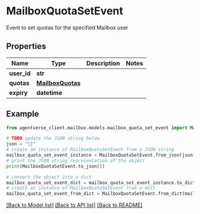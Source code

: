 # MailboxQuotaSetEvent

Event to set quotas for the specified Mailbox user

## Properties

Name | Type | Description | Notes
------------ | ------------- | ------------- | -------------
**user_id** | **str** |  | 
**quotas** | [**MailboxQuotas**](MailboxQuotas.md) |  | 
**expiry** | **datetime** |  | 

## Example

```python
from agentverse_client.mailbox.models.mailbox_quota_set_event import MailboxQuotaSetEvent

# TODO update the JSON string below
json = "{}"
# create an instance of MailboxQuotaSetEvent from a JSON string
mailbox_quota_set_event_instance = MailboxQuotaSetEvent.from_json(json)
# print the JSON string representation of the object
print(MailboxQuotaSetEvent.to_json())

# convert the object into a dict
mailbox_quota_set_event_dict = mailbox_quota_set_event_instance.to_dict()
# create an instance of MailboxQuotaSetEvent from a dict
mailbox_quota_set_event_from_dict = MailboxQuotaSetEvent.from_dict(mailbox_quota_set_event_dict)
```
[[Back to Model list]](../README.md#documentation-for-models) [[Back to API list]](../README.md#documentation-for-api-endpoints) [[Back to README]](../README.md)


